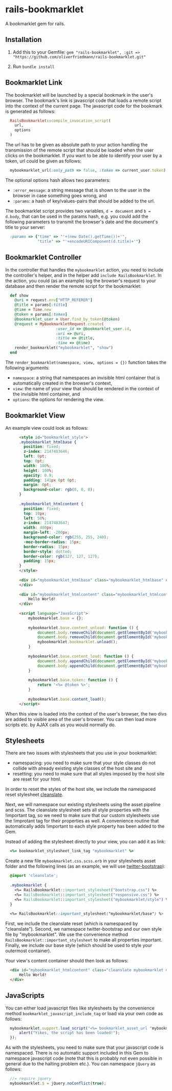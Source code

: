 rails-bookmarklet
=================

A bookmarklet gem for rails.


## Installation

1.  Add this to your Gemfile: ```gem "rails-bookmarklet", :git => "https://github.com/oliverfriedmann/rails-bookmarklet.git"```

2.  Run ```bundle install```


## Bookmarklet Link

The bookmarklet will be launched by a special bookmark in the user's browser.
The bookmark's link is javascript code that loads a remote script into the context of the current page.
The javascript code for the bookmark is generated as follows:

  ```ruby
    RailsBookmarklet::compile_invocation_script(
      url,
      options
    )
  ```

The url has to be given as absolute path to your action handling the transmission of the remote script that should be loaded when the user clicks on the bookmarklet.
If you want to be able to identify your user by a token, url could be given as follows:

  ```ruby
    mybookmarklet_url(:only_path => false, :token => current_user.token)
  ```
    
The optional options hash allows two parameters:

- ```:error_message```: a string message that is shown to the user in the browser in case something goes wrong, and
- ```:params```: a hash of key/values-pairs that should be added to the url.

The bookmarklet script provides two variables, ```d = document``` and ```b = d.body```, that can be used in the params hash, e.g. you could add the following parameters to transmit the browser's date and the document's title to your server:

  ```ruby
    :params => {"time" => "'+(new Date().getTime())+'",
                "title" => "'+encodeURIComponent(d.title)+'"}
  ```


## Bookmarklet Controller

In the controller that handles the ```mybookmarklet``` action, you need to include the controller's helper, and in the helper add ```include RailsBookmarklet```.
In the action, you could (as an example) log the browser's request to your database and then render the remote script for the bookmarklet:

  ```ruby
    def show
      @uri = request.env["HTTP_REFERER"]
      @title = params[:title]
      @time = Time.new
      @token = params[:token]
      @bookmarklet_user = User.find_by_token(@token)
      @request = MyBookmarkletRequest.create(
                        :user_id => @bookmarklet_user.id,
                        :uri => @uri,
                        :title => @title,
                        :time => @time)      
      render_bookmarklet("mybookmarklet", "show")
    end
  ```
    
The ```render_bookmarklet(namespace, view, options = {})``` function takes the following arguments:
- ```namespace```: a string that namespaces an invisible html container that is automatically created in the browser's context,
- ```view```: the name of your view that should be rendered in the context of the invisible html container, and
- ```options```: the options for rendering the view.


## Bookmarklet View

An example view could look as follows:

  ```html
  	    <style id="bookmarklet_style">
		.mybookmarklet_htmlbase {
		  position: fixed;
		  z-index: 2147483646;
		  left: 0pt;
		  top: 0pt;
		  width: 100%;
		  height: 100%;
		  opacity: 0.9;
		  padding: 141px 0pt 0pt;
		  margin: 0pt;
		  background-color: rgb(0, 0, 0);
		}
		
		.mybookmarklet_htmlcontent {
		  position: fixed;
		  top: 10px;
		  left: 50%;
		  z-index: 2147483647;
		  width: 400px;
		  margin-left: -200px;
		  background-color: rgb(255, 255, 240);
		  -moz-border-radius: 15px;
		  border-radius: 15px;
		  border-style: dotted;
		  border-color: rgb(127, 127, 127);
		  padding: 15px;
		}
		</style>
		
		<div id="mybookmarklet_htmlbase" class="mybookmarklet_htmlbase" onclick="mybookmarklet.base.content_unload()">
		</div>
		
		<div id="mybookmarklet_htmlcontent" class="mybookmarklet_htmlcontent">
			Hello World!
		</div>
		
		<script language="JavaScript">
			mybookmarklet.base = {};
		
			mybookmarklet.base.content_unload: function () {
				document.body.removeChild(document.getElementById('mybookmarklet_htmlcontent'));
				document.body.removeChild(document.getElementById('mybookmarklet_htmlbase'));
				mybookmarklet.bookmarklet.unload();
			}
			
			mybookmarklet.base.content_load: function () {
				document.body.appendChild(document.getElementById("mybookmarklet_htmlcontent"));
				document.body.appendChild(document.getElementById("mybookmarklet_htmlbase"));
			}
			
			mybookmarklet.base.token: function () {
				return '<%= @token %>';
			}
			
			mybookmarklet.base.content_load();
		</script>
  ```
    
When this view is loaded into the context of the user's browser, the two divs are added to visible area of the user's browser.
You can then load more scripts etc. by AJAX calls as you would normally do.


## Stylesheets

There are two issues with stylesheets that you use in your bookmarklet:

- namespacing: you need to make sure that your style classes do not collide with already existing style classes of the host site and
- resetting: you need to make sure that all styles imposed by the host site are reset for your html.

In order to reset the styles of the host site, we include the namespaced reset stylesheet <a href="https://github.com/premasagar/cleanslate">cleanslate</a>.

Next, we will namespace our existing stylesheets using the asset pipeline and scss. The cleanslate stylesheet sets all style properties with the !important tag, so we need to make sure that our custom stylesheets use the !improtant tag for their properties as well.
A convenience routine that automatically adds !important to each style property has been added to the Gem.

Instead of adding the stylesheet directly to your view, you can add it as link:

  ```ruby
    <%= bookmarklet_stylesheet_link_tag "mybookmarklet" %>
  ```
  
Create a new file ```mybookmarklet.css.scss.erb``` in your stylesheets asset folder and the following lines (as an example, we will use <a href="https://github.com/anjlab/bootstrap-rails">twitter-bootstrap</a>):

  ```css
	@import 'cleanslate';
	
	.mybookmarklet {
	  <%= RailsBookmarklet::important_stylesheet("bootstrap.css") %>
	  <%= RailsBookmarklet::important_stylesheet("responsive.css") %>
	  <%= RailsBookmarklet::important_stylesheet("mybookmarklet/style") %>
	}
	
	<%= RailsBookmarklet::important_stylesheet("mybookmarklet/base") %>
  ```
  
First, we include the cleanslate reset (which is namespaced by "cleanslate"). Second, we namespace twitter-bootstrap and our own style file by "mybookmarklet". We use the convenience method ```RailsBookmarklet::important_stylesheet``` to make all properties important. Finally, we include our base style (which should be used to style your outermost container).

Your view's content container should then look as follows:

  ```html
	<div id="mybookmarklet_htmlcontent" class="cleanslate mybookmarklet mybookmarklet-base">
		Hello World!
	</div>
  ```


## JavaScripts

You can either load javascript files like stylesheets by the convenience method ```bookmarklet_javascript_include_tag``` or load via your own code as follows:

  ```javascript
  	mybookmarklet.support.load_script("<%= bookmarklet_asset_url "mybookmarklet.js" %>", function() {
  		alert("Yikes, the script has been loaded!");
  	});
  ```
  
As with the stylesheets, you need to make sure that your javascript code is namespaced. There is no automatic support included in this Gem to namespace javascript code (note that this is probably not even possible in general due to the halting problem etc.).
You can namespace ```jQuery``` as follows:

  ```javascript
	//= require jquery
	mybookmarklet.$ = jQuery.noConflict(true);
  ```
